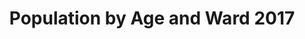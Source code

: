 ---
schema: default
title: Population by Age and Ward 2017
organization: Renfrewshire Council
notes: >-
    Estimated population by single year of age and electoral ward,  mid-2017
resources:
  - name: Population by Age and Ward 2017 TABLE
  - url: >-
      
  - format: TABLE
license: 
category:

  - Renfrewshire
  - Open Data
  - Population and Society
maintainer: Renfrewshire Council
maintainer_email: someone@example.com
---